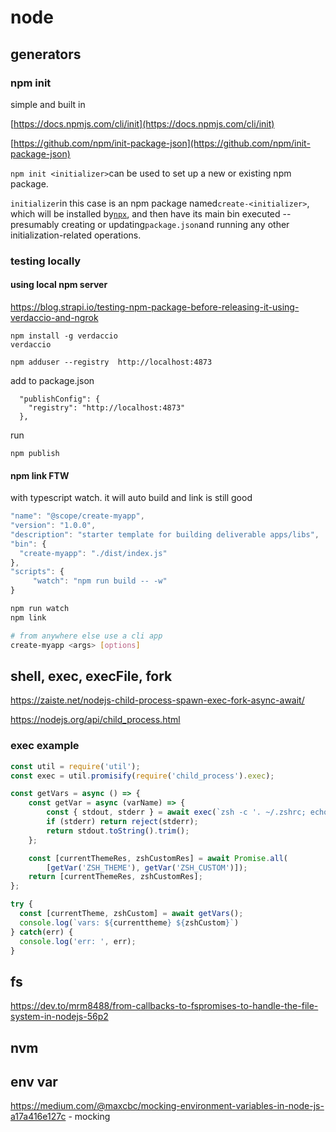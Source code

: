 # node

## generators

### npm init

simple and built in

[https://docs.npmjs.com/cli/init](https://docs.npmjs.com/cli/init)

[https://github.com/npm/init-package-json](https://github.com/npm/init-package-json)

`npm init <initializer>`can be used to set up a new or existing npm package.

`initializer`in this case is an npm package named`create-<initializer>`, which will be installed by[`npx`](https://docs.npmjs.com/cli/npx), and then have its main bin executed -- presumably creating or updating`package.json`and running any other initialization-related operations.



### testing locally

#### using local npm server

https://blog.strapi.io/testing-npm-package-before-releasing-it-using-verdaccio-and-ngrok

```text
npm install -g verdaccio  
verdaccio

npm adduser --registry  http://localhost:4873  
```

add to package.json

```text
  "publishConfig": {
    "registry": "http://localhost:4873"
  },
```

run

```text
npm publish
```

#### npm link FTW

with typescript watch. it will auto build and link is still good

```javascript
"name": "@scope/create-myapp",
"version": "1.0.0",
"description": "starter template for building deliverable apps/libs",
"bin": {
  "create-myapp": "./dist/index.js"
},
"scripts": {
     "watch": "npm run build -- -w"
}
```

```bash
npm run watch
npm link

# from anywhere else use a cli app
create-myapp <args> [options]
```

## shell, exec, execFile, fork

https://zaiste.net/nodejs-child-process-spawn-exec-fork-async-await/

https://nodejs.org/api/child_process.html

### exec example

```javascript
const util = require('util');
const exec = util.promisify(require('child_process').exec);

const getVars = async () => {
    const getVar = async (varName) => {
        const { stdout, stderr } = await exec(`zsh -c '. ~/.zshrc; echo $${varName}'`);
        if (stderr) return reject(stderr);
        return stdout.toString().trim();
    };

    const [currentThemeRes, zshCustomRes] = await Promise.all(
        [getVar('ZSH_THEME'), getVar('ZSH_CUSTOM')]);
    return [currentThemeRes, zshCustomRes];
};

try {
  const [currentTheme, zshCustom] = await getVars();
  console.log(`vars: ${currenttheme} ${zshCustom}`)
} catch(err) {
  console.log('err: ', err);
}
```

## fs

https://dev.to/mrm8488/from-callbacks-to-fspromises-to-handle-the-file-system-in-nodejs-56p2

## nvm

## env var

https://medium.com/@maxcbc/mocking-environment-variables-in-node-js-a17a416e127c - mocking
